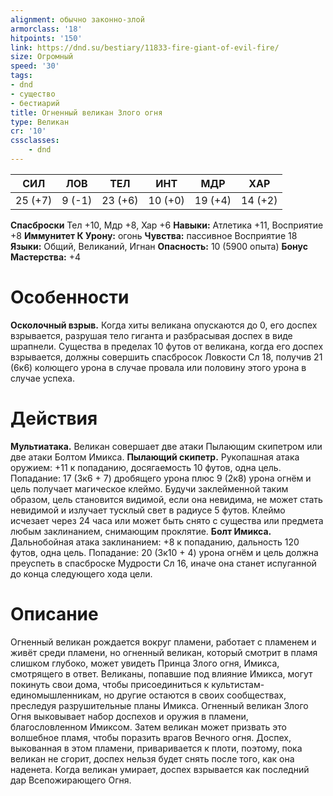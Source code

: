 ```yaml
---
alignment: обычно законно-злой
armorclass: '18'
hitpoints: '150'
link: https://dnd.su/bestiary/11833-fire-giant-of-evil-fire/
size: Огромный
speed: '30'
tags:
- dnd
- существо
- бестиарий
title: Огненный великан Злого огня
type: Великан
cr: '10'
cssclasses:
    - dnd
---
```



| СИЛ | ЛОВ | ТЕЛ | ИНТ | МДР | ХАР |
|---|---|---|---|---|---|
| 25 (+7) | 9 (-1) | 23 (+6) | 10 (+0) | 19 (+4) | 14 (+2) |
**Спасброски** Тел +10, Мдр +8, Хар +6
**Навыки:** Атлетика +11, Восприятие +8
**Иммунитет К Урону:** огонь
**Чувства:** пассивное Восприятие 18
**Языки:** Общий, Великаний, Игнан
**Опасность:** 10 (5900 опыта)
**Бонус Мастерства:** +4


# Особенности
**Осколочный взрыв.** Когда хиты великана опускаются до 0, его доспех взрывается, разрушая тело гиганта и разбрасывая доспех в виде шрапнели. Существа в пределах 10 футов от великана, когда его доспех взрывается, должны совершить спасбросок Ловкости Сл 18, получив 21 (6к6) колющего урона в случае провала или половину этого урона в случае успеха.


# Действия
**Мультиатака.** Великан совершает две атаки Пылающим скипетром или две атаки Болтом Имикса.
**Пылающий скипетр.** Рукопашная атака оружием: +11 к попаданию, досягаемость 10 футов, одна цель. Попадание: 17 (3к6 + 7) дробящего урона плюс 9 (2к8) урона огнём и цель получает магическое клеймо. Будучи заклейменной таким образом, цель становится видимой, если она невидима, не может стать невидимой и излучает тусклый свет в радиусе 5 футов. Клеймо исчезает через 24 часа или может быть снято с существа или предмета любым заклинанием, снимающим проклятие.
**Болт Имикса.** Дальнобойная атака заклинанием: +8 к попаданию, дальность 120 футов, одна цель. Попадание:  20 (3к10 + 4) урона огнём и цель должна преуспеть в спасброске Мудрости Сл 16, иначе она станет испуганной до конца следующего хода цели.


# Описание
Огненный великан рождается вокруг пламени, работает с пламенем и живёт среди пламени, но огненный великан, который смотрит в пламя слишком глубоко, может увидеть Принца Злого огня, Имикса, смотрящего в ответ. Великаны, попавшие под влияние Имикса, могут покинуть свои дома, чтобы присоединиться к культистам-единомышленникам, но другие остаются в своих сообществах, преследуя разрушительные планы Имикса. Огненный великан Злого Огня выковывает набор доспехов и оружия в пламени, благословленном Имиксом. Затем великан может призвать это волшебное пламя, чтобы поразить врагов Вечного огня. Доспех, выкованная в этом пламени, приваривается к плоти, поэтому, пока великан не сгорит, доспех нельзя будет снять после того, как она наденета. Когда великан умирает, доспех взрывается как последний дар Всепожирающего Огня.